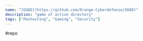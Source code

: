 ```yaml
---
name: "[GOAD](https://github.com/Orange-Cyberdefense/GOAD)"
description: "game of active directory"
tags: ["Pentesting", "Gaming", "Security"]
---
```

#repo